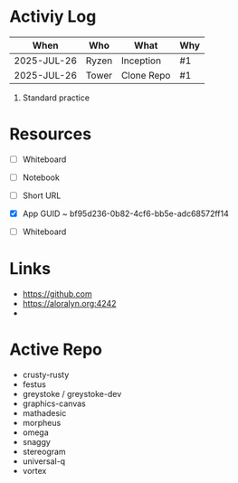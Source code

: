 
# Activiy Log

| When        | Who     | What         | Why    |
|-------------|---------|--------------|--------|
| 2025-JUL-26 | Ryzen   | Inception    |  #1    |
| 2025-JUL-26 | Tower   | Clone Repo   |  #1    |

1. Standard practice


# Resources

- [ ] Whiteboard
- [ ] Notebook
- [ ] Short URL
- [x] App GUID ~ bf95d236-0b82-4cf6-bb5e-adc68572ff14
- [ ] Whiteboard


# Links

- https://github.com
- https://aloralyn.org:4242
- 


# Active Repo

- crusty-rusty
- festus
- greystoke / greystoke-dev
- graphics-canvas
- mathadesic
- morpheus
- omega
- snaggy
- stereogram
- universal-q
- vortex
